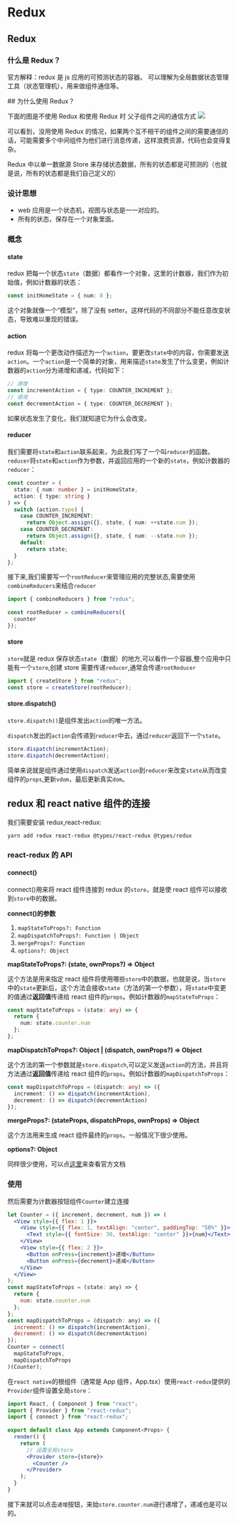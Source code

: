 # Redux

## Redux

### 什么是 Redux？

官方解释：redux 是 js 应用的可预测状态的容器。 可以理解为全局数据状态管理工具（状态管理机），用来做组件通信等。

\#\# 为什么使用 Redux？

下面的图是不使用 Redux 和使用 Redux 时 父子组件之间的通信方式 ![](https://oscimg.oschina.net/oscnet/90a9e69d3675d26d70dd270708d442188b3.jpg)

可以看到，没用使用 Redux 的情况，如果两个互不相干的组件之间的需要通信的话，可能需要多个中间组件为他们进行消息传递，这样浪费资源，代码也会变得复杂。

Redux 中以单一数据源 Store 来存储状态数据，所有的状态都是可预测的（也就是说，所有的状态都是我们自己定义的）

### 设计思想

* web 应用是一个状态机，视图与状态是一一对应的。
* 所有的状态，保存在一个对象里面。

### 概念

#### state

redux 把每一个状态`state`（数据）都看作一个对象，这里的计数器，我们作为初始值，例如计数器的状态：

```typescript
const initHomeState = { num: 0 };
```

这个对象就像一个“模型”，除了没有 setter。这样代码的不同部分不能任意改变状态，导致难以重现的错误。

#### action

redux 将每一个更改动作描述为一个`action`，要更改`state`中的内容，你需要发送`action`。一个`action`是一个简单的对象，用来描述`state`发生了什么变更，例如计数器的`action`分为递增和递减，代码如下：

```typescript
// 递增
const incrementAction = { type: COUNTER_INCREMENT };
// 递减
const decrementAction = { type: COUNTER_DECREMENT };
```

如果状态发生了变化，我们就知道它为什么会改变。

#### reducer

我们需要将`state`和`action`联系起来，为此我们写了一个叫`reducer`的函数。`reducer`将`state`和`action`作为参数，并返回应用的一个新的`state`，例如计数器的`reducer`：

```typescript
const counter = (
  state: { num: number } = initHomeState,
  action: { type: string }
) => {
  switch (action.type) {
    case COUNTER_INCREMENT:
      return Object.assign({}, state, { num: ++state.num });
    case COUNTER_DECREMENT:
      return Object.assign({}, state, { num: --state.num });
    default:
      return state;
  }
};
```

接下来,我们需要写一个`rootReducer`来管理应用的完整状态,需要使用`combineReducers`来结合`reducer`

```typescript
import { combineReducers } from "redux";
​
const rootReducer = combineReducers({
  counter
});
```

#### store

`store`就是 redux 保存状态`state`（数据）的地方,可以看作一个容器,整个应用中只能有一个`store`,创建 store 需要传递`reducer`,通常会传递`rootReducer`

```typescript
import { createStore } from "redux";
const store = createStore(rootReducer);
```

#### store.dispatch\(\)

`store.dispatch()`是组件发出`action`的唯一方法。

`dispatch`发出的`action`会传递到`reducer`中去，通过`reducer`返回下一个`state`。

```typescript
store.dispatch(incrementAction);
store.dispatch(decrementAction);
```

简单来说就是组件通过使用`dispatch`发送`action`到`reducer`来改变`state`从而改变组件的`props`,更新`vdom`，最后更新真实`dom`。

## redux 和 react native 组件的连接

我们需要安装 redux,react-redux:

```bash
yarn add redux react-redux @types/react-redux @types/redux
```

### react-redux 的 API

#### connect\(\)

connect\(\)用来将 react 组件连接到 redux 的`store`，就是使 react 组件可以接收到`store`中的数据。

**connect\(\)的参数**

1. `mapStateToProps?: Function`
2. `mapDispatchToProps?: Function | Object`
3. `mergeProps?: Function`
4. `options?: Object`

**mapStateToProps?: \(state, ownProps?\) =&gt; Object**

这个方法是用来指定 react 组件将使用哪些`store`中的数据，也就是说，当`store`中的`state`更新后，这个方法会接收`state`（方法的第一个参数），将`state`中变更的值通过**返回值**传递给 react 组件的`props`。例如计数器的`mapStateToProps`：

```typescript
const mapStateToProps = (state: any) => {
  return {
    num: state.counter.num
  };
};
```

**mapDispatchToProps?: Object \| \(dispatch, ownProps?\) =&gt; Object**

这个方法的第一个参数就是`store.dispatch`,可以定义发送`action`的方法，并且将方法通过**返回值**传递给 react 组件的`props`。例如计数器的`mapDispatchToProps`：

```typescript
const mapDispatchToProps = (dispatch: any) => ({
  increment: () => dispatch(incrementAction),
  decrement: () => dispatch(decrementAction)
});
```

**mergeProps?: \(stateProps, dispatchProps, ownProps\) =&gt; Object**

这个方法用来生成 react 组件最终的`props`。一般情况下很少使用。

**options?: Object**

同样很少使用，可以点[这里](https://react-redux.js.org/api/connect#mergeprops-stateprops-dispatchprops-ownprops-object)来查看官方文档

### 使用

然后需要为计数器按钮组件`Counter`建立连接

```jsx
let Counter = ({ increment, decrement, num }) => (
  <View style={{ flex: 1 }}>
    <View style={{ flex: 1, textAlign: "center", paddingTop: "50%" }}>
      <Text style={{ fontSize: 30, textAlign: "center" }}>{num}</Text>
    </View>
    <View style={{ flex: 2 }}>
      <Button onPress={increment}>递增</Button>
      <Button onPress={decrement}>递减</Button>
    </View>
  </View>
);
const mapStateToProps = (state: any) => {
  return {
    num: state.counter.num
  };
};
const mapDispatchToProps = (dispatch: any) => ({
  increment: () => dispatch(incrementAction),
  decrement: () => dispatch(decrementAction)
});
Counter = connect(
  mapStateToProps,
  mapDispatchToProps
)(Counter);
```

在`react native`的根组件（通常是 App 组件，App.tsx）使用`react-redux`提供的`Provider`组件设置全局`store`：

```jsx
import React, { Component } from "react";
import { Provider } from "react-redux";
import { connect } from "react-redux";
​
export default class App extends Component<Props> {
  render() {
    return (
      // 设置全局store
      <Provider store={store}>
        <Counter />
      </Provider>
    );
  }
}
```

接下来就可以点击`递增`按钮，来始`store.counter.num`进行递增了，递减也是可以的。

